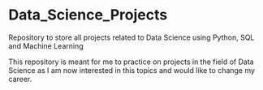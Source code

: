 # Data_Science_Projects
Repository to store all projects related to Data Science using Python, SQL and Machine Learning

This repository is meant for me to practice on projects in the field of Data Science as I am now interested in this topics
and would like to change my career. 
